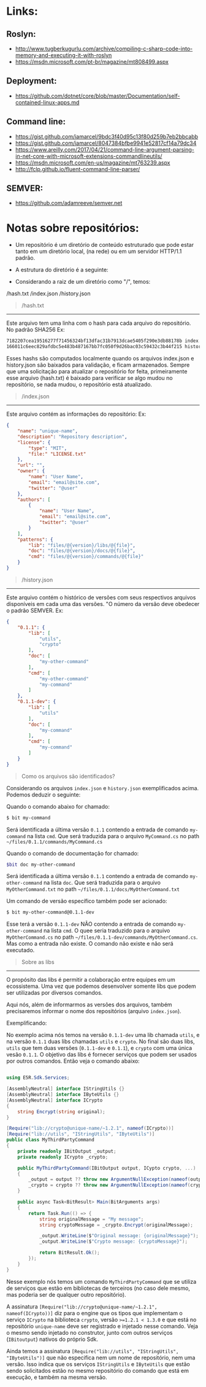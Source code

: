 # Links:

## Roslyn:
* http://www.tugberkugurlu.com/archive/compiling-c-sharp-code-into-memory-and-executing-it-with-roslyn
* https://msdn.microsoft.com/pt-br/magazine/mt808499.aspx

## Deployment:
* https://github.com/dotnet/core/blob/master/Documentation/self-contained-linux-apps.md

## Command line:
* https://gist.github.com/iamarcel/9bdc3f40d95c13f80d259b7eb2bbcabb
* https://gist.github.com/iamarcel/8047384bfbe9941e52817cf14a79dc34
* https://www.areilly.com/2017/04/21/command-line-argument-parsing-in-net-core-with-microsoft-extensions-commandlineutils/
* https://msdn.microsoft.com/en-us/magazine/mt763239.aspx
* http://fclp.github.io/fluent-command-line-parser/

## SEMVER:
* https://github.com/adamreeve/semver.net

# Notas sobre repositórios:

* Um repositório é um diretório de conteúdo estruturado que pode estar
  tanto em um diretório local, (na rede) ou em um servidor HTTP/1.1 padrão.

* A estrutura do diretório é a seguinte:
 - Considerando a raiz de um diretório como "/", temos:

  /hash.txt
  /index.json
  /history.json

 > /hash.txt
   ---------
   Este arquivo tem uma linha com o hash para cada arquivo do repositório.
   No padrão SHA256 Ex:
   
   ```txt
   7182207cea19516277f71456324bf13dfac31b7913dcae5405f290e3db88178b index.json
   166011c6eec829afdbc5e483b487167bb7fc050f9d26bac03c59432c3b44f215 history.json
   ```

   Esses hashs são computados localmente quando os arquivos index.json e history.json
   são baixados para validação, e ficam armazenados. Sempre que uma solicitação
   para atualizar o repositório for feita, primeiramente esse arquivo (hash.txt) é
   baixado para verificar se algo mudou no repositório, se nada mudou, o repositório
   está atualizado.

 > /index.json
   -----------
   Este arquivo contém as informações do repositório:
   Ex:
   ```json
   {
       "name": "unique-name",
       "description": "Repository description",
       "license": {
           "type": "MIT",
           "file:" "LICENSE.txt"
       },
       "url": "",
       "owner": {
           "name": "User Name",
           "email": "email@site.com",
           "twitter": "@user"
       },
       "authors": [
           {
               "name": "User Name",
               "email": "email@site.com",
               "twitter": "@user"
           }
       ],
       "patterns": {
           "lib": "files/@{version}/libs/@{file}",
           "doc": "files/@{version}/docs/@{file}",
           "cmd": "files/@{version}/commands/@{file}"
       }
   }
   ```

> /history.json
  -------------
  Este arquivo contém o histórico de versões com seus respectivos arquivos disponíveis
  em cada uma das versões.
  "O número da versão deve obedecer o padrão SEMVER.
  Ex:
  ```json
  {
      "0.1.1": {
          "lib": [
              "utils",
              "crypto"
          ],
          "doc": [
              "my-other-command"
          ],
          "cmd": [
              "my-other-command"
              "my-command"
          ]
      },
      "0.1.1-dev": {
          "lib": [
              "utils"
          ],
          "doc": [
              "my-command"
          ],
          "cmd": [
              "my-command"
          ]
      }
  }
  ```

> Como os arquivos são identificados?

Considerando os arquivos `index.json` e `history.json` exemplificados acima. Podemos deduzir o seguinte:

Quando o comando abaixo for chamado:

```sh
$ bit my-command
```

Será identificada a última versão `0.1.1` contendo a entrada de comando `my-command` na lista `cmd`. Que será traduzida para o arquivo `MyCommand.cs` no path `~/files/0.1.1/commands/MyCommand.cs`

Quando o comando de documentação for chamado:

```sh
$bit doc my-other-command
```

Será identificada a última versão `0.1.1` contendo a entrada de comando `my-other-command` na lista `doc`. Que será traduzida para o arquivo `MyOtherCommand.txt` no path `~/files/0.1.1/docs/MyOtherCommand.txt`

Um comando de versão específico também pode ser acionado:

```sh
$ bit my-other-command@0.1.1-dev 
```

Esse terá a versão `0.1.1-dev` NÃO contendo a entrada de comando `my-other-command` na lista `cmd`. O quee seria traduzido para o arquivo `MyOtherCommand.cs` no path `~/files/0.1.1-dev/commands/MyOtherCommand.cs`. Mas como a entrada não existe. O comando não existe e não será executado.


> Sobre as libs
  -------------
  O propósito das libs é permitir a colaboração entre equipes em um ecossistema. Uma vez que podemos desenvolver somente libs que podem ser utilizadas por diversos comandos.

  Aqui nós, além de informarmos as versões dos arquivos, também precisaremos informar o nome dos repositórios (arquivo `index.json`).

  Exemplificando:

  No exemplo acima nós temos na versão `0.1.1-dev` uma lib chamada `utils`, e na versão `0.1.1` duas libs chamadas `utils` e `crypto`. No final são duas libs, `utils` que tem duas versões (`0.1.1-dev` e `0.1.1`), e `crypto` com uma única vesão `0.1.1`. O objetivo das libs é fornecer serviços que podem ser usados por outros comandos. Então veja o comando abaixo:

  ```csharp

  using E5R.Sdk.Services;

  [AssemblyNeutral] interface IStringUtils {}
  [AssemblyNeutral] interface IByteUtils {}
  [AssemblyNeutral] interface ICrypto
  {
      string Encrypt(string original);
  }

  [Require("lib://crypto@unique-name/~1.2.1", nameof(ICrypto))]
  [Require("lib://utils", "IStringUtils", "IByteUtils")]
  public class MyThirdPartyCommand
  {
      private readonly IBitOutput _output;
      private readonly ICrypto _crypto;

      public MyThirdPartyCommand(IBitOutput output, ICypto crypto, ...)
      {
          _output = output ?? throw new ArgumentNullException(nameof(output));
          _crypto = crypto ?? throw new ArgumentNullException(nameof(crypto));
      }

      public async Task<BitResult> Main(BitArguments args)
      {
          return Task.Run(() => {
              string originalMessage = "My message";
              string cryptoMessage = _crypto.Encrypt(originalMessage);

              _output.WriteLine($"Original message: {originalMessage}");
              _output.WriteLine($"Crypto message: {cryptoMessage}");

              return BitResult.Ok();
          });
      }
  }
  ```

  Nesse exemplo nós temos um comando `MyThirdPartyCommand` que se utiliza de serviços que estão
  em bibliotecas de terceiros (no caso dele mesmo, mas poderia ser de qualquer outro repositório).

  A assinatura `[Require("lib://crypto@unique-name/~1.2.1", nameof(ICrypto))]` diz para o engine que os
  tipos que implementam o serviço `ICrypto` na biblioteca `crypto`, versão `>=1.2.1 < 1.3.0` e que está no repositório `unique-name` deve ser registrado e injetado nesse comando. Veja o mesmo sendo injetado no construtor, junto com outros serviços (`IBitoutput`) nativos do próprio Sdk.

  Ainda temos a assinatura `[Require("lib://utils", "IStringUtils", "IByteUtils")]` que não especifica nem um nome de repositório, nem uma versão. Isso indica que os serviços `IStringUtils` e `IByteUtils` que estão sendo solicitados estão no mesmo repositório do comando que está em execução, e também na mesma versão.
